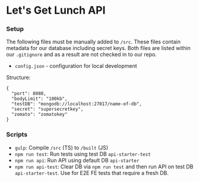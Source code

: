 # Let's Get Lunch API

### Setup
The following files must be manually added to `/src`. These files contain metadata for our database including secret keys. Both files are listed within our `.gitignore` and as a result are not checked in to our repo.

- `config.json` - configuration for local development

Structure:

```
{
  "port": 8080,
  "bodyLimit": "100kb",
  "testDB": "mongodb://localhost:27017/name-of-db",
  "secret": "supersecretkey",
  "zomato": "zomatokey"
}

```

### Scripts
- `gulp`: Compile `/src` (TS) to `/built` (JS)
- `npm run test`: Run tests using test DB `api-starter-test`
- `npm run api`: Run API using default DB `api-starter`
- `npm run api-test`: Clear DB via `npm run test` and then run API on test DB `api-starter-test`. Use for E2E FE tests that require a fresh DB.